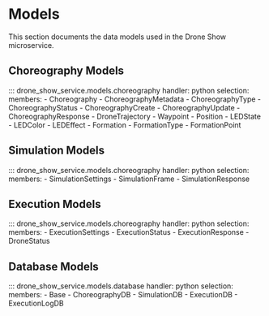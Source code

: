 # Models

This section documents the data models used in the Drone Show microservice.

## Choreography Models

::: drone_show_service.models.choreography
    handler: python
    selection:
      members:
        - Choreography
        - ChoreographyMetadata
        - ChoreographyType
        - ChoreographyStatus
        - ChoreographyCreate
        - ChoreographyUpdate
        - ChoreographyResponse
        - DroneTrajectory
        - Waypoint
        - Position
        - LEDState
        - LEDColor
        - LEDEffect
        - Formation
        - FormationType
        - FormationPoint

## Simulation Models

::: drone_show_service.models.choreography
    handler: python
    selection:
      members:
        - SimulationSettings
        - SimulationFrame
        - SimulationResponse

## Execution Models

::: drone_show_service.models.choreography
    handler: python
    selection:
      members:
        - ExecutionSettings
        - ExecutionStatus
        - ExecutionResponse
        - DroneStatus

## Database Models

::: drone_show_service.models.database
    handler: python
    selection:
      members:
        - Base
        - ChoreographyDB
        - SimulationDB
        - ExecutionDB
        - ExecutionLogDB
